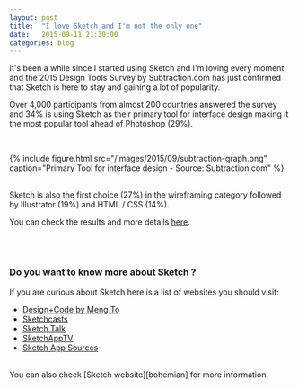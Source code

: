 ```yaml
---
layout: post
title:  "I love Sketch and I'm not the only one"
date:   2015-09-11 21:30:00
categories: blog
---
```

It's been a while since I started using Sketch and I'm loving every moment and the 2015 Design Tools Survey by Subtraction.com has just confirmed that Sketch is here to stay and gaining a lot of popularity.

Over 4,000 participants from almost 200 countries answered the survey and 34% is using Sketch as their primary tool for interface design making it the most popular tool ahead of Photoshop (29%).

<br>

{% include figure.html src="/images/2015/09/subtraction-graph.png" caption="Primary Tool for interface design - Source: Subtraction.com" %}

<br>
Sketch is also the first choice (27%) in the wireframing category followed by Illustrator (19%) and HTML / CSS (14%).

You can check the results and more details [here][subtraction].

<br>
<br>

### Do you want to know more about Sketch ?
If you are curious about Sketch here is a list of websites you should visit:

* [Design+Code by Meng To](https://designcode.io/)
* [Sketchcasts](http://www.sketchcasts.net/)
* [Sketch Talk](http://sketchtalk.io/)
* [SketchAppTV](http://sketchapp.tv/)
* [Sketch App Sources](http://www.sketchappsources.com/)


<br>
You can also check [Sketch website][bohemian] for more information.

[bohemian]: http://bohemiancoding.com/sketch/
[subtraction]: http://tools.subtraction.com/index.html
